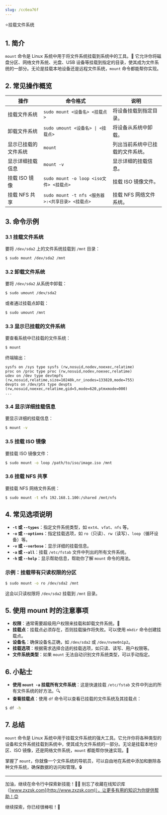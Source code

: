 ```yaml
---
slug: /cc6ea76f
---
```

⭐挂载文件系统

## 1. 简介

`mount` 命令是 Linux 系统中用于将文件系统挂载到系统中的工具。🔧 它允许你将磁盘分区、网络文件系统、光盘、USB 设备等挂载到指定的目录，使其成为文件系统的一部分。无论是挂载本地设备还是远程文件系统，`mount` 命令都能帮你实现。

## 2. 常见操作概览

| 操作                       | 命令格式                                  | 说明                               |
|----------------------------|-----------------------------------------|------------------------------------|
| 挂载文件系统                | `sudo mount <设备名> <挂载点>`          | 将设备挂载到指定目录。               |
| 卸载文件系统                | `sudo umount <设备名> \| <挂载点>`       | 将设备从系统中卸载。                |
| 显示已挂载的文件系统          | `mount`                                 | 列出当前系统中已挂载的文件系统。     |
| 显示详细挂载信息             | `mount -v`                              | 显示详细的挂载信息。                 |
| 挂载 ISO 镜像               | `sudo mount -o loop <iso文件> <挂载点>` | 挂载 ISO 镜像文件。                  |
| 挂载 NFS 共享               | `sudo mount -t nfs <服务器>:<共享目录> <挂载点>` | 挂载 NFS 网络文件系统。            |

## 3. 命令示例

### 3.1 挂载文件系统

要将 `/dev/sda2` 上的文件系统挂载到 `/mnt` 目录：

```bash
$ sudo mount /dev/sda2 /mnt
```

### 3.2 卸载文件系统

要将 `/dev/sda2` 从系统中卸载：

```bash
$ sudo umount /dev/sda2
```

或者通过挂载点卸载：

```bash
$ sudo umount /mnt
```

### 3.3 显示已挂载的文件系统

要查看系统中已挂载的文件系统：

```bash
$ mount
```

终端输出：

```
sysfs on /sys type sysfs (rw,nosuid,nodev,noexec,relatime)
proc on /proc type proc (rw,nosuid,nodev,noexec,relatime)
udev on /dev type devtmpfs (rw,nosuid,relatime,size=10240k,nr_inodes=133820,mode=755)
devpts on /dev/pts type devpts (rw,nosuid,noexec,relatime,gid=5,mode=620,ptmxmode=000)
...
```

### 3.4 显示详细挂载信息

要显示详细的挂载信息：

```bash
$ mount -v
```

### 3.5 挂载 ISO 镜像

要挂载 ISO 镜像文件：

```bash
$ sudo mount -o loop /path/to/iso/image.iso /mnt
```

### 3.6 挂载 NFS 共享

要挂载 NFS 网络文件系统：

```bash
$ sudo mount -t nfs 192.168.1.100:/shared /mnt/nfs
```

## 4. 常见选项说明

- **`-t` 或 `--types`**：指定文件系统类型，如 `ext4`、`vfat`、`nfs` 等。
- **`-o` 或 `--options`**：指定挂载选项，如 `ro`（只读）、`rw`（读写）、`loop`（循环设备）等。
- **`-v` 或 `--verbose`**：显示详细的挂载信息。
- **`-a` 或 `--all`**：挂载 `/etc/fstab` 文件中列出的所有文件系统。
- **`-h` 或 `--help`**：显示帮助信息，帮助你了解 `mount` 命令的用法。

### 示例：挂载带有只读权限的分区

```bash
$ sudo mount -o ro /dev/sda2 /mnt
```

这会以只读权限将 `/dev/sda2` 挂载到 `/mnt` 目录。

## 5. 使用 mount 时的注意事项

- **权限**：通常需要超级用户权限来挂载和卸载文件系统。💾
- **挂载点**：挂载点必须存在，否则挂载操作将失败。可以使用 `mkdir` 命令创建挂载点。
- **设备名**：确保设备名正确，如 `/dev/sda2` 或 `/dev/nvme0n1p2`。
- **挂载选项**：根据需求选择合适的挂载选项，如只读、读写、用户权限等。
- **文件系统类型**：如果 `mount` 无法自动识别文件系统类型，可以手动指定。

## 6. 小贴士

- **使用 `mount -a` 挂载所有文件系统**：这是快速挂载 `/etc/fstab` 文件中列出的所有文件系统的好方法。🔍
- **查看挂载点**：使用 `df` 命令可以查看已挂载的文件系统及其挂载点：

```bash
$ df -h
```

## 7. 总结

`mount` 命令是 Linux 系统中用于挂载文件系统的强大工具。它允许你将各种类型的设备和文件系统挂载到系统中，使其成为文件系统的一部分。无论是挂载本地分区、ISO 镜像，还是网络文件系统，`mount` 都能帮你快速实现。🎯

掌握了 `mount`，你就像一个文件系统的导航员，可以自由地在系统中添加和删除各种文件系统，确保数据的访问和管理。🔒

---

加油，继续在命令行中探索新技能！💪🏻 别忘了收藏在线知识库（[www.zxzsk.com](http://www.zxzsk.com)），让更多有用的知识为你提供帮助！😊

继续探索，你已经很棒啦！🌟
